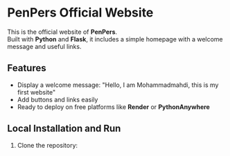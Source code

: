 # PenPers Official Website

This is the official website of **PenPers**.  
Built with **Python** and **Flask**, it includes a simple homepage with a welcome message and useful links.

## Features
- Display a welcome message: "Hello, I am Mohammadmahdi, this is my first website"
- Add buttons and links easily
- Ready to deploy on free platforms like **Render** or **PythonAnywhere**

## Local Installation and Run
1. Clone the repository:
